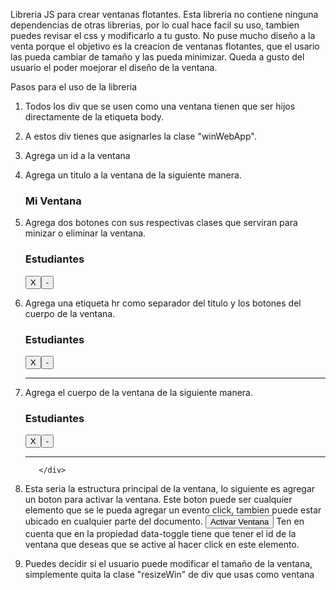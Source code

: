 Libreria JS para crear ventanas flotantes.
Esta libreria no contiene ninguna dependencias de otras librerias, por lo cual hace facil su uso, tambien puedes revisar el css y modificarlo a tu gusto.
No puse mucho diseño a la venta porque el objetivo es la creacion de ventanas flotantes, que el usario las pueda cambiar de tamaño y las pueda minimizar.
Queda a gusto del usuario el poder moejorar el diseño de la ventana.

Pasos para el uso de la libreria
1. Todos los div que se usen como una ventana tienen que ser hijos directamente de la etiqueta body.
2. A estos div tienes que asignarles la clase "winWebApp".
3. Agrega un id a la ventana
    <idv class="winWebApp resizeWin" id="miVentana"> 
    </div>
4. Agrega un titulo a la ventana de la siguiente manera.
    <idv class="winWebApp" id="miVentana">
       <h3 class="titleWin">Mi Ventana</h3>
    </div>
5. Agrega dos botones con sus respectivas clases que serviran para minizar o eliminar la ventana.
    <idv class="winWebApp" id="miVentana">
        <h3 class="titleWin">Estudiantes</h3>
        <button class="controlWinClose">X</button><button class="controlWinMinimize">-</button>
    </div>
6. Agrega una etiqueta hr como separador del titulo y los botones del cuerpo de la ventana.
    <idv class="winWebApp" id="miVentana">
        <h3 class="titleWin">Estudiantes</h3>
        <button class="controlWinClose">X</button><button class="controlWinMinimize">-</button>
        <hr class="controlHrWin">
    </div>
7. Agrega el cuerpo de la ventana de la siguiente manera.
     <idv class="winWebApp" id="miVentana">
          <h3 class="titleWin">Estudiantes</h3>
          <button class="controlWinClose">X</button><button class="controlWinMinimize">-</button>
          <hr class="controlHrWin">
          <div class="bodyWin">

          </div>
      </div>
8. Esta seria la estructura principal de la ventana, lo siguiente es agregar un boton para activar la ventana.
   Este boton puede ser cualquier elemento que se le pueda agregar un evento click, tambien puede estar ubicado en cualquier parte del documento.
    <button class="activeWin" data-toggle="estudiante">Activar Ventana</button>
   Ten en cuenta que en la propiedad data-toggle tiene que tener el id de la ventana que deseas que se active al hacer click en este elemento.
9. Puedes decidir si el usuario puede modificar el tamaño de la ventana, simplemente quita la clase "resizeWin" de div que usas como ventana


